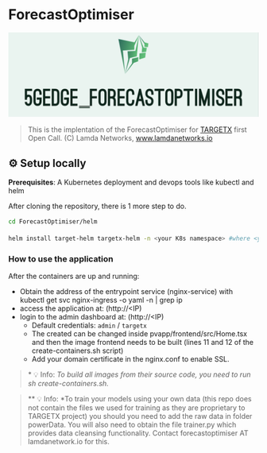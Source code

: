 # ForecastOptimiser


<p align="center">
  <img src="./static/logo.png" />
</p>

>This is the implentation of the ForecastOptimiser for [TARGETX](https://target-x.eu) first Open Call. (C) Lamda Networks, www.lamdanetworks.io     
## ⚙ Setup locally

**Prerequisites**: A Kubernetes deployment and devops tools like kubectl and helm

After cloning the repository, there is 1 more step to do. 

```bash
cd ForecastOptimiser/helm

helm install target-helm targetx-helm -n <your K8s namespace> #where <your K8s namespace> is created by kubectl create ns <your K8s namespace>

```

### How to use the application  

After the containers are up and running:

 - Obtain the <IP> address of the entrypoint service (nginx-service) with kubectl get svc nginx-ingress -o yaml -n <your K8s namespace> | grep ip
 - access the application at: (http://<IP)
 - login to the admin dashboard at: (http://<IP)
     - Default credentials: `admin` / `targetx`
     - The created can be changed inside pvapp/frontend/src/Home.tsx and then the image frontend needs to be built (lines 11 and 12 of the create-containers.sh script)
   - Add your domain certificate in the nginx.conf to enable SSL.


>\* 💡 Info: *To build all images from their source code, you need to run sh create-containers.sh.*

> \*\* 💡 Info: *To train your models using your own data (this repo does not contain the files we used for training as they are proprietary to TARGETX project) you should you need to add the raw data in folder powerData. You will also need to obtain the file trainer.py which provides data cleansing functionality. Contact forecastoptimiser AT lamdanetwork.io for this. 

